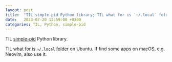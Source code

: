 ```yaml
---
layout: post
title:  "TIL simple-pid Python library; TIL what for is `~/.local` folder"
date:   2023-07-20 12:59:00 +0200
categories: TIL, Python, simple-pid
---
```

TIL [simple-pid](https://pypi.org/project/simple-pid/) Python library.

TIL [what for is `~/.local` folder](https://askubuntu.com/a/14536) on Ubuntu. If find some apps on macOS, e.g. Neovim, also use it.
